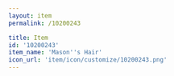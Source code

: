 ```yaml
---
layout: item
permalink: /10200243

title: Item
id: '10200243'
item_name: 'Mason''s Hair'
icon_url: 'item/icon/customize/10200243.png'
---
```


